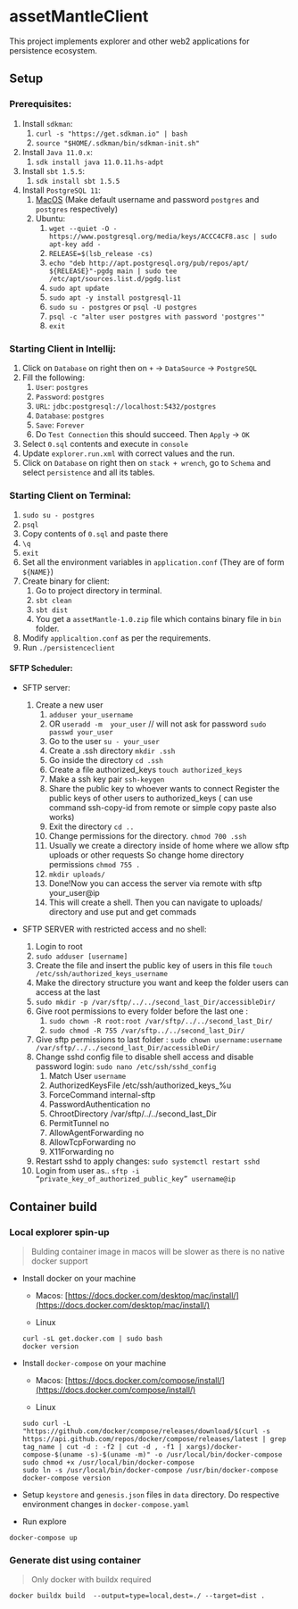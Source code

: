 # assetMantleClient

This project implements explorer and other web2 applications for persistence ecosystem.

## Setup

### Prerequisites:

1. Install `sdkman`:
   1. `curl -s "https://get.sdkman.io" | bash`
   2. `source "$HOME/.sdkman/bin/sdkman-init.sh"`
2. Install `Java 11.0.x`:
   1. `sdk install java 11.0.11.hs-adpt`
3. Install `sbt 1.5.5`:
   1. `sdk install sbt 1.5.5`
4. Install `PostgreSQL 11`:
   1. [MacOS](https://postgresapp.com) (Make default username and password `postgres` and `postgres` respectively)
   2. Ubuntu:
      1. `wget --quiet -O - https://www.postgresql.org/media/keys/ACCC4CF8.asc | sudo apt-key add -`
      2. `RELEASE=$(lsb_release -cs)`
      3. `echo "deb http://apt.postgresql.org/pub/repos/apt/ ${RELEASE}"-pgdg main | sudo tee  /etc/apt/sources.list.d/pgdg.list`
      4. `sudo apt update`
      5. `sudo apt -y install postgresql-11`
      6. `sudo su - postgres` or `psql -U postgres`
      7. `psql -c "alter user postgres with password 'postgres'"`
      8. `exit`

### Starting Client in Intellij:
1. Click on `Database` on right then on `+` -> `DataSource` -> `PostgreSQL`
2. Fill the following:
   1. `User`: `postgres`
   2. `Password`: `postgres`
   3. `URL`: `jdbc:postgresql://localhost:5432/postgres`
   4. `Database`: `postgres`
   5. `Save`: `Forever`
   6. Do `Test Connection` this should succeed. Then `Apply` -> `OK`
3. Select `0.sql` contents and execute in `console`
4. Update `explorer.run.xml` with correct values and the run.
5. Click on `Database` on right then on `stack + wrench`, go to `Schema` and select `persistence` and all its tables.

### Starting Client on Terminal:
1. `sudo su - postgres`
2. `psql`
3. Copy contents of `0.sql` and paste there
4. `\q`
5. `exit`
6. Set all the environment variables in `application.conf` (They are of form `${NAME}`)
7. Create binary for client:
   1. Go to project directory in terminal.
   2. `sbt clean`
   3. `sbt dist`
   4. You get a `assetMantle-1.0.zip` file which contains binary file in `bin` folder.
8. Modify `applicaltion.conf` as per the requirements.
9. Run `./persistenceclient`

#### SFTP Scheduler:

* SFTP server:
   1. Create a new user
      1. `adduser your_username`
      2. OR `useradd -m  your_user` // will not ask for password
         `sudo passwd your_user`
      3. Go to the user
         `su - your_user`
      4. Create a .ssh directory
         `mkdir .ssh`
      5. Go inside the directory
         `cd .ssh`
      6. Create a file authorized_keys
         `touch authorized_keys`
      7. Make a ssh key pair
        `ssh-keygen`
      8. Share the public key to whoever wants to connect
         Register the public keys of other users to authorized_keys ( can use command ssh-copy-id from remote or simple copy paste also works)
      9. Exit the directory
         `cd ..`
      10. Change permissions for the directory.
          `chmod 700 .ssh`
      11. Usually we create a directory inside of home where we allow sftp uploads or other requests
          So change home directory permissions
          `chmod 755 .`
      12. `mkdir uploads/`
      13. Done!Now you can access the server via remote with
          sftp your_user@ip
      14. This will create a shell. Then you can navigate to uploads/ directory and use put and get commads

* SFTP SERVER with restricted access and no shell:
  1. Login to root
  2. `sudo adduser [username]`
  3. Create the file and insert the public key of users in this file
     `touch /etc/ssh/authorized_keys_username`
  4. Make the directory structure you want and keep the folder users can access at the last
  5. `sudo mkdir -p /var/sftp/../../second_last_Dir/accessibleDir/`
  6. Give root permissions to every folder before the last one :
     1. `sudo chown -R root:root /var/sftp/../../second_last_Dir/`
     2. `sudo chmod -R 755 /var/sftp../../second_last_Dir/`
  7. Give sftp permissions to last folder :
     `sudo chown username:username /var/sftp/../../second_last_Dir/accessibleDir/`
  8. Change sshd config file to disable shell access and disable password login:
     `sudo nano /etc/ssh/sshd_config`
     1. Match User `username`
     2. AuthorizedKeysFile  /etc/ssh/authorized_keys_%u
     3. ForceCommand internal-sftp
     4. PasswordAuthentication no
     5. ChrootDirectory /var/sftp/../../second_last_Dir
     6. PermitTunnel no
     7. AllowAgentForwarding no
     8. AllowTcpForwarding no
     9. X11Forwarding no
  9. Restart sshd to apply changes: `sudo systemctl restart sshd`
  10. Login from user as..
      `sftp -i “private_key_of_authorized_public_key” username@ip`

## Container build

### Local explorer spin-up

> Bulding container image in macos will be slower as there is no native docker support

- Install docker on your machine

  - Macos: [https://docs.docker.com/desktop/mac/install/](https://docs.docker.com/desktop/mac/install/)

  - Linux

  ```shell
  curl -sL get.docker.com | sudo bash
  docker version
  ```

- Install `docker-compose` on your machine

  - Macos: [https://docs.docker.com/compose/install/](https://docs.docker.com/compose/install/)

  - Linux

  ```shell
  sudo curl -L "https://github.com/docker/compose/releases/download/$(curl -s https://api.github.com/repos/docker/compose/releases/latest | grep tag_name | cut -d : -f2 | cut -d , -f1 | xargs)/docker-compose-$(uname -s)-$(uname -m)" -o /usr/local/bin/docker-compose
  sudo chmod +x /usr/local/bin/docker-compose
  sudo ln -s /usr/local/bin/docker-compose /usr/bin/docker-compose
  docker-compose version
  ```

- Setup `keystore` and `genesis.json` files in `data` directory. Do respective environment changes in `docker-compose.yaml`

- Run explore

```shell
docker-compose up
```

### Generate dist using container

> Only docker with buildx required

```shell
docker buildx build  --output=type=local,dest=./ --target=dist .
```
